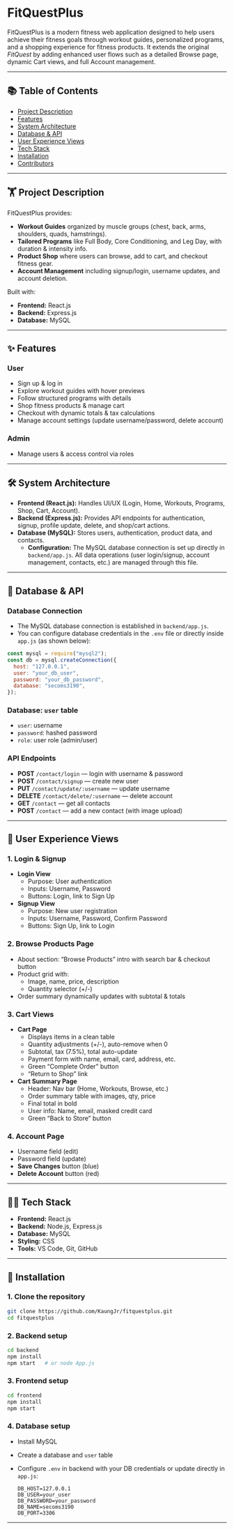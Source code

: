 # FitQuestPlus

FitQuestPlus is a modern fitness web application designed to help users achieve their fitness goals through workout guides, personalized programs, and a shopping experience for fitness products. It extends the original *FitQuest* by adding enhanced user flows such as a detailed Browse page, dynamic Cart views, and full Account management.

---

## 📚 Table of Contents
- [Project Description](#project-description)
- [Features](#features)
- [System Architecture](#system-architecture)
- [Database & API](#database--api)
- [User Experience Views](#user-experience-views)
- [Tech Stack](#tech-stack)
- [Installation](#installation)
- [Contributors](#contributors)

---

## 🏋️ Project Description

FitQuestPlus provides:
- **Workout Guides** organized by muscle groups (chest, back, arms, shoulders, quads, hamstrings).
- **Tailored Programs** like Full Body, Core Conditioning, and Leg Day, with duration & intensity info.
- **Product Shop** where users can browse, add to cart, and checkout fitness gear.
- **Account Management** including signup/login, username updates, and account deletion.

Built with:
- **Frontend:** React.js  
- **Backend:** Express.js  
- **Database:** MySQL  

---

## ✨ Features

### User
- Sign up & log in
- Explore workout guides with hover previews
- Follow structured programs with details
- Shop fitness products & manage cart
- Checkout with dynamic totals & tax calculations
- Manage account settings (update username/password, delete account)

### Admin
- Manage users & access control via roles

---

## 🛠 System Architecture

- **Frontend (React.js):** Handles UI/UX (Login, Home, Workouts, Programs, Shop, Cart, Account).  
- **Backend (Express.js):** Provides API endpoints for authentication, signup, profile update, delete, and shop/cart actions.  
- **Database (MySQL):** Stores users, authentication, product data, and contacts.
  - **Configuration:** The MySQL database connection is set up directly in `backend/app.js`. All data operations (user login/signup, account management, contacts, etc.) are managed through this file.

---

## 🔗 Database & API

### Database Connection

- The MySQL database connection is established in `backend/app.js`.  
- You can configure database credentials in the `.env` file or directly inside `app.js` (as shown below):

```js
const mysql = require("mysql2");
const db = mysql.createConnection({
  host: "127.0.0.1",
  user: "your_db_user",
  password: "your_db_password",
  database: "secoms3190",
});
```

### Database: `user` table
- `user`: username  
- `password`: hashed password  
- `role`: user role (admin/user)

### API Endpoints
- **POST** `/contact/login` — login with username & password  
- **POST** `/contact/signup` — create new user  
- **PUT** `/contact/update/:username` — update username  
- **DELETE** `/contact/delete/:username` — delete account  
- **GET** `/contact` — get all contacts  
- **POST** `/contact` — add a new contact (with image upload)

---

## 🎨 User Experience Views

### 1. Login & Signup
- **Login View**
  - Purpose: User authentication  
  - Inputs: Username, Password  
  - Buttons: Login, link to Sign Up  
- **Signup View**
  - Purpose: New user registration  
  - Inputs: Username, Password, Confirm Password  
  - Buttons: Sign Up, link to Login  

### 2. Browse Products Page
- About section: “Browse Products” intro with search bar & checkout button  
- Product grid with:
  - Image, name, price, description  
  - Quantity selector (+/-)  
- Order summary dynamically updates with subtotal & totals  

### 3. Cart Views
- **Cart Page**
  - Displays items in a clean table  
  - Quantity adjustments (+/-), auto-remove when 0  
  - Subtotal, tax (7.5%), total auto-update  
  - Payment form with name, email, card, address, etc.  
  - Green “Complete Order” button  
  - “Return to Shop” link  
- **Cart Summary Page**
  - Header: Nav bar (Home, Workouts, Browse, etc.)  
  - Order summary table with images, qty, price  
  - Final total in bold  
  - User info: Name, email, masked credit card  
  - Green “Back to Store” button  

### 4. Account Page
- Username field (edit)  
- Password field (update)  
- **Save Changes** button (blue)  
- **Delete Account** button (red)  

---

## 🧑‍💻 Tech Stack

- **Frontend:** React.js  
- **Backend:** Node.js, Express.js  
- **Database:** MySQL  
- **Styling:** CSS  
- **Tools:** VS Code, Git, GitHub  

---

## 🚀 Installation

### 1. Clone the repository
```bash
git clone https://github.com/KaungJr/fitquestplus.git
cd fitquestplus
```

### 2. Backend setup
```bash
cd backend
npm install
npm start   # or node App.js
```

### 3. Frontend setup
```bash
cd frontend
npm install
npm start
```

### 4. Database setup
- Install MySQL
- Create a database and `user` table
- Configure `.env` in backend with your DB credentials or update directly in `app.js`:

  ```
  DB_HOST=127.0.0.1
  DB_USER=your_user
  DB_PASSWORD=your_password
  DB_NAME=secoms3190
  DB_PORT=3306
  ```

---
